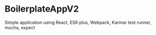 # BoilerplateAppV2
Simple application using React, ES6 plus, Webpack, Karmar test runner, mocha, expect
